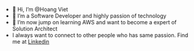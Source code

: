 - 👋 Hi, I’m @Hoang Viet
- 🌱 I’m a Software Developer and highly passion of technology
- 💞️ I’m now jump on learning AWS and want to become a expert of Solution Architect
- I always want to connect to other people who has same passion. Find me at [Linkedin](https://www.linkedin.com/in/vi%E1%BB%87t-nguy%E1%BB%85n-1b523a157/)
<!---
hoangviet2796/hoangviet2796 is a ✨ special ✨ repository because its `README.md` (this file) appears on your GitHub profile.
You can click the Preview link to take a look at your changes.
--->
